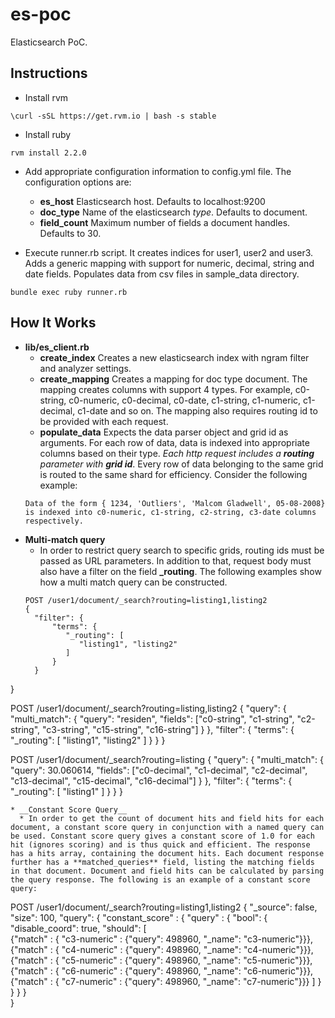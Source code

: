 # es-poc
Elasticsearch PoC.

## Instructions
* Install rvm

```
\curl -sSL https://get.rvm.io | bash -s stable
```
* Install ruby

```      
rvm install 2.2.0
```

* Add appropriate configuration information to config.yml file. The configuration options are:
  * __es_host__ Elasticsearch host. Defaults to localhost:9200
  * __doc_type__ Name of the elasticsearch _type_. Defaults to document.
  * __field_count__ Maximum number of fields a document handles. Defaults to 30. 
  

* Execute runner.rb script. It creates indices for user1, user2 and user3. Adds a generic mapping with support for numeric, decimal, string and date fields. Populates data from csv files in sample_data directory.

```
bundle exec ruby runner.rb
```

## How It Works

* __lib/es_client.rb__ 
  * __create_index__ Creates a new elasticsearch index with ngram filter and analyzer settings.
  * __create_mapping__ Creates a mapping for doc type document. The mapping creates columns with support 4 types. For example, c0-string, c0-numeric, c0-decimal, c0-date, c1-string, c1-numeric, c1-decimal, c1-date and so on. The mapping also requires routing id to be provided with each request.  
  * __populate_data__ Expects the data parser object and grid id as arguments. For each row of data, data is indexed into appropriate columns based on their type. _Each http request includes a **routing** parameter with **grid id**_. Every row of data belonging to the same grid is routed to the same shard for efficiency. Consider the following example:
  ```
  Data of the form { 1234, 'Outliers', 'Malcom Gladwell', 05-08-2008} is indexed into c0-numeric, c1-string, c2-string, c3-date columns respectively.
  ```
* __Multi-match query__
  * In order to restrict query search to specific grids, routing ids must be passed as URL parameters. In addition to that, request body must also have a filter on the field **_routing**. The following examples show how a multi match query can be constructed.
  ```
  POST /user1/document/_search?routing=listing1,listing2
  {
    "filter": {
        "terms": {
           "_routing": [
              "listing1", "listing2"
           ]
        }
    }
}

POST /user1/document/_search?routing=listing,listing2
{
    "query": {
        "multi_match": {
           "query": "residen",
           "fields": ["c0-string", "c1-string", "c2-string", "c3-string", "c15-string", "c16-string"]
        }
    }, 
    "filter": {
        "terms": {
           "_routing": [
              "listing1", "listing2"
           ]
        }
    }
}

POST /user1/document/_search?routing=listing
{
    "query": {
        "multi_match": {
           "query": 30.060614,
           "fields": ["c0-decimal", "c1-decimal", "c2-decimal", "c13-decimal", "c15-decimal", "c16-decimal"]
        }
    }, 
    "filter": {
        "terms": {
           "_routing": [
              "listing1"
           ]
        }
    }
}
```
* __Constant Score Query__
  * In order to get the count of document hits and field hits for each document, a constant score query in conjunction with a named query can be used. Constant score query gives a constant score of 1.0 for each hit (ignores scoring) and is thus quick and efficient. The response has a hits array, containing the document hits. Each document response further has a **matched_queries** field, listing the matching fields in that document. Document and field hits can be calculated by parsing the query response. The following is an example of a constant score query:
 ````
POST /user1/document/_search?routing=listing1,listing2
{
    "_source": false,
    "size": 100,
    "query": {
        "constant_score" : {
            "query" : {
                "bool": {
                    "disable_coord": true,
                    "should": [                        
                        {"match" : { "c3-numeric" : {"query": 498960, "_name": "c3-numeric"}}},
                        {"match" : { "c4-numeric" : {"query": 498960, "_name": "c4-numeric"}}},
                        {"match" : { "c5-numeric" : {"query": 498960, "_name": "c5-numeric"}}},
                        {"match" : { "c6-numeric" : {"query": 498960, "_name": "c6-numeric"}}},
                        {"match" : { "c7-numeric" : {"query": 498960, "_name": "c7-numeric"}}}
                    ]
                }                 
            }
        }
    }     
}
```
